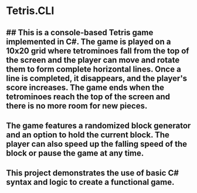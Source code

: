 # Tetris.CLI

## ## This is a console-based Tetris game implemented in C#. The game is played on a 10x20 grid where tetrominoes fall from the top of the screen and the player can move and rotate them to form complete horizontal lines. Once a line is completed, it disappears, and the player's score increases. The game ends when the tetrominoes reach the top of the screen and there is no more room for new pieces.

## The game features a randomized block generator and an option to hold the current block. The player can also speed up the falling speed of the block or pause the game at any time.

## This project demonstrates the use of basic C# syntax and logic to create a functional game.
